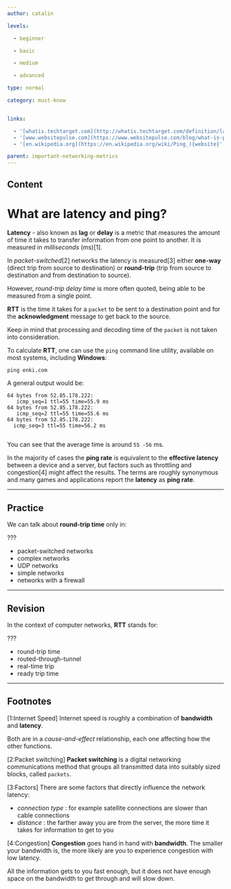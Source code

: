```yaml
---
author: catalin

levels:

  - beginner

  - basic

  - medium

  - advanced

type: normal

category: must-know


links:

  - '[whatis.techtarget.com](http://whatis.techtarget.com/definition/latency){website}'
  - '[www.websitepulse.com](https://www.websitepulse.com/blog/what-is-ping-test){website}'
  - '[en.wikipedia.org](https://en.wikipedia.org/wiki/Ping_){website}'

parent: important-networking-metrics
---
```

## Content
# What are latency and ping?

**Latency** - also known as **lag** or **delay** is a metric that measures the amount of time it takes to transfer information from one point to another. It is measured in *milliseconds* (ms)[1].


In *packet-switched*[2] networks the latency is measured[3] either **one-way** (direct trip from source to destination) or **round-trip** (trip from source to destination and from destination to source).


However, *round-trip delay time* is more often quoted, being able to be measured from a single point.

**RTT** is the time it takes for a `packet` to be sent to a destination point and for the **acknowledgment** message to get back to the source.

Keep in mind that processing and decoding time of the `packet` is not taken into consideration.

To calculate **RTT**, one can use the `ping` command line utility, available on most systems, including **Windows**:

```
ping enki.com
```

A general output would be:
```
64 bytes from 52.85.178.222:
   icmp_seq=1 ttl=55 time=55.9 ms
64 bytes from 52.85.178.222:
   icmp_seq=2 ttl=55 time=55.6 ms
64 bytes from 52.85.178.222:
  icmp_seq=3 ttl=55 time=56.2 ms


```
You can see that the average time is around `55 -56` ms.

In the majority of cases the **ping rate** is equivalent to the **effective latency** between a device and a server, but factors such as throttling and congestion[4] might affect the results.
The terms are roughly synonymous and many games and applications report the **latency** as **ping rate**.

---
## Practice

We can talk about **round-trip time** only in:

???


* packet-switched networks
* complex networks
* UDP networks
* simple networks
* networks with a firewall

---
## Revision

In the context of computer networks, **RTT** stands for:

???


* round-trip time
* routed-through-tunnel
* real-time trip
* ready trip time

---
## Footnotes
[1:Internet Speed]
Internet speed is roughly a combination of **bandwidth** and **latency**.

Both are in a *cause-and-effect* relationship, each one affecting how the other functions.

[2:Packet switching]
**Packet switching** is a digital networking communications method that groups all transmitted data into suitably sized blocks, called `packets`.

[3:Factors]
There are some factors that directly influence the network latency:
 - *connection type* : for example satellite connections are slower than cable connections
 - *distance* : the farther away you are from the server, the more time it takes for information to get to you 

[4:Congestion]
**Congestion** goes hand in hand with **bandwidth**. The smaller your bandwidth is, the more likely are you to experience congestion with low latency.

All the information gets to you fast enough, but it does not have enough space on the bandwidth to get through and will slow down.
